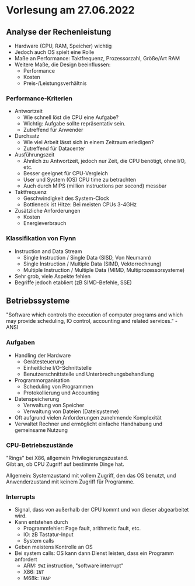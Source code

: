 # Vorlesung am 27.06.2022
## Analyse der Rechenleistung
- Hardware (CPU, RAM, Speicher) wichtig
- Jedoch auch OS spielt eine Rolle
- Maße an Performance: Taktfrequenz, Prozessorzahl, Größe/Art RAM
- Weitere Maße, die Design beeinflussen:
    - Performance
    - Kosten
    - Preis-/Leistungsverhältnis

### Performance-Kriterien
- Antwortzeit
    - Wie schnell löst die CPU eine Aufgabe?
    - Wichtig: Aufgabe sollte repräsentativ sein.
    - Zutreffend für Anwender
- Durchsatz
    - Wie viel Arbeit lässt sich in einem Zeitraum erledigen?
    - Zutreffend für Datacenter
- Ausführungszeit
    - Ähnlich zu Antwortzeit, jedoch nur Zeit, die CPU benötigt, ohne I/O, etc.
    - Besser geeignet für CPU-Vergleich
    - User und System (OS) CPU time zu betrachten
    - Auch durch MIPS (million instructions per second) messbar
- Taktfrequenz
    - Geschwindigkeit des System-Clock
    - Bottleneck ist Hitze: Bei meisten CPUs 3-4GHz
- Zusätzliche Anforderungen
    - Kosten
    - Energieverbrauch

### Klassifikation von Flynn
- Instruction and Data Stream
    - Single Instruction / Single Data (SISD, Von Neumann)
    - Single Instruction / Multiple Data (SIMD, Vektorrechnung)
    - Multiple Instruction / Multiple Data (MIMD, Multiprozessorsysteme)
- Sehr grob, viele Aspekte fehlen
- Begriffe jedoch etabliert (zB SIMD-Befehle, SSE)


## Betriebssysteme
"Software which controls the execution of computer programs and which may
provide scheduling, IO control, accounting and related services." - ANSI

### Aufgaben
- Handling der Hardware
    - Gerätesteuerung
    - Einheitliche I/O-Schnittstelle
    - Benutzerschnittstelle und Unterbrechungsbehandlung
- Programmorganisation
    - Scheduling von Programmen
    - Protokollierung und Accounting
- Datenspeicherung
    - Verwaltung von Speicher
    - Verwaltung von Dateien (Dateisysteme)
- Oft aufgrund vielen Anforderungen zunehmende Komplexität
- Verwaltet Rechner und ermöglicht einfache Handhabung und gemeinsame Nutzung

### CPU-Betriebszustände
"Rings" bei X86, allgemein Privilegierungszustand.  
Gibt an, ob CPU Zugriff auf bestimmte Dinge hat.

Allgemein: Systemzustand mit vollem Zugriff, den das OS benutzt,
und Anwenderzustand mit keinem Zugriff für Programme.

### Interrupts
- Signal, dass von außerhalb der CPU kommt und von dieser abgearbeitet wird.
- Kann entstehen durch
    - Programmfehler: Page fault, arithmetic fault, etc.
    - IO: zB Tastatur-Input
    - System calls
- Geben meistens Kontrolle an OS
- Bei system calls: OS kann dann Dienst leisten, dass ein Programm anfordert
    - ARM: `SWI` instruction, "software interrupt"
    - X86: `INT`
    - M68k: `TRAP`
